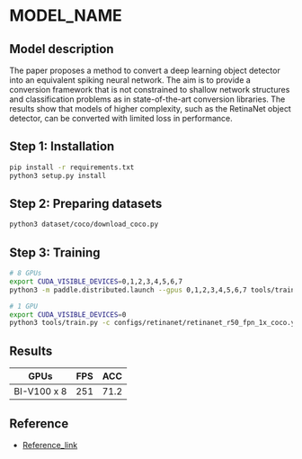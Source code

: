 # MODEL_NAME

## Model description
The paper proposes a method to convert a deep learning object detector into an equivalent spiking neural network. The aim is to provide a conversion framework that is not constrained to shallow network structures and classification problems as in state-of-the-art conversion libraries. The results show that models of higher complexity, such as the RetinaNet object detector, can be converted with limited loss in performance.

## Step 1: Installation

```bash
pip install -r requirements.txt
python3 setup.py install
```

## Step 2: Preparing datasets

```bash
python3 dataset/coco/download_coco.py
```

## Step 3: Training

```bash
# 8 GPUs
export CUDA_VISIBLE_DEVICES=0,1,2,3,4,5,6,7
python3 -m paddle.distributed.launch --gpus 0,1,2,3,4,5,6,7 tools/train.py -c configs/retinanet/retinanet_r50_fpn_1x_coco.yml --eval

# 1 GPU
export CUDA_VISIBLE_DEVICES=0
python3 tools/train.py -c configs/retinanet/retinanet_r50_fpn_1x_coco.yml --eval
```

## Results

| GPUs        | FPS       | ACC          |
|-------------|-----------|--------------|
| BI-V100 x 8 | 251       | 71.2         |

## Reference

- [Reference_link](https://github.com/reference_repo/reference_repo)